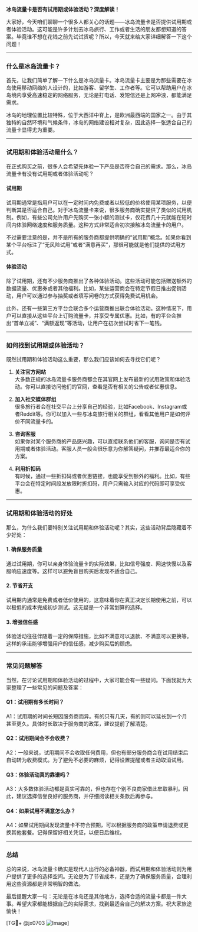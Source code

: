 **冰岛流量卡是否有试用期或体验活动？深度解读！**

大家好，今天咱们聊聊一个很多人都关心的话题——冰岛流量卡是否提供试用期或者体验活动。这可能是许多计划去冰岛旅行、工作或者生活的朋友都想知道的答案。毕竟谁不想在花钱之前先试试货呢？所以，今天就来给大家详细解答一下这个问题！

---

### **什么是冰岛流量卡？**
首先，让我们简单了解一下什么是冰岛流量卡。冰岛流量卡主要是为那些需要在冰岛使用移动网络的人设计的，比如游客、留学生、工作者等。它可以帮助用户在冰岛境内享受高速稳定的网络服务，无论是打电话、发短信还是上网冲浪，都能满足需求。

冰岛的地理位置比较特殊，位于大西洋中脊上，是欧洲最西端的国家之一。由于其独特的自然环境和气候条件，冰岛的网络建设相对复杂，因此选择一张适合自己的流量卡显得尤为重要。

---

### **试用期和体验活动是什么？**
在正式购买之前，很多人会希望先体验一下产品是否符合自己的需求。那么，冰岛流量卡有没有试用期或者体验活动呢？

#### **试用期**
试用期通常是指用户可以在一定时间内免费或者以较低的价格使用某项服务，以便判断其是否适合自己。对于冰岛流量卡来说，很多服务商确实提供了类似的试用机制。例如，有些公司允许用户先购买一张小额的测试卡，仅花费几十元就能在短时间内体验网络速度和服务质量。这种方式非常适合初次接触冰岛流量卡的用户。

不过需要注意的是，并不是所有的服务商都提供明确的“试用期”概念。如果你看到某个平台标注了“无风险试用”或者“满意再买”，那很可能就是他们提供的试用方式。

#### **体验活动**
除了试用期，还有不少服务商推出了各种体验活动。这些活动可能包括赠送额外的数据流量、优惠券或者其他福利。比如，某些运营商会在特定节假日推出促销活动，用户可以通过参与抽奖或者填写问卷的方式获得免费试用机会。

此外，还有一些第三方平台会联合多个运营商推出联合体验活动。这种情况下，用户可以直接从这些平台上订购流量卡，并享受专属优惠。比如，有的平台会推出“首单立减”、“满额返现”等活动，让用户在初次尝试时省下一笔钱。

---

### **如何找到试用期或体验活动？**
既然试用期和体验活动这么重要，那么我们应该如何去寻找它们呢？

1. **关注官方网站**  
   大多数正规的冰岛流量卡服务商都会在其官网上发布最新的试用政策和体验活动。你可以直接访问他们的官网，查看是否有相关的公告或者优惠信息。

2. **加入社交媒体群组**  
   很多旅行者会在社交平台上分享自己的经验，比如Facebook、Instagram或者Reddit等。你可以加入一些与冰岛旅行相关的群组，看看其他用户是如何评价不同流量卡的。

3. **咨询客服**  
   如果你对某个服务商的产品感兴趣，可以直接联系他们的客服，询问是否有试用期或者体验活动。客服人员一般会很乐意为你解答疑问，并推荐最适合你的方案。

4. **利用折扣码**  
   有时候，通过一些折扣码或者优惠链接，也能享受到额外的福利。比如，有些平台会在特定时间段发放限时折扣码，用户只需输入对应的代码即可享受优惠。

---

### **试用期和体验活动的好处**
那么，为什么我们要特别关注试用期和体验活动呢？其实，这些活动背后隐藏着不少好处：

#### **1. 确保服务质量**
通过试用期，你可以亲身体验流量卡的实际效果，比如信号强度、网速快慢以及客服响应速度等。这样可以避免盲目购买后发现不适合自己。

#### **2. 节省开支**
试用期内通常是免费或者低价使用的，这意味着你在真正决定长期使用之前，可以以极低的成本完成初步测试。这无疑是一个非常划算的选择。

#### **3. 增强信任感**
体验活动往往伴随着一定的保障措施，比如不满意可以退款、不满意可以更换等。这样的承诺能够增强用户的信任感，减少购买后的顾虑。

---

### **常见问题解答**
当然，在讨论试用期和体验活动的过程中，大家可能会有一些疑问。下面我就为大家整理了一些常见的问题及答案：

#### **Q1：试用期有多长时间？**
A1：试用期的时间长短因服务商而异。有的只有几天，有的则可以延长到一个月甚至更久。具体时长取决于服务商的政策，建议提前了解清楚。

#### **Q2：试用期间会不会收费？**
A2：一般来说，试用期间不会收取任何费用，但也有部分服务商会在试用结束后自动转为收费模式。为了避免不必要的麻烦，记得设置提醒或者主动取消试用。

#### **Q3：体验活动真的靠谱吗？**
A3：大多数体验活动都是真实可靠的，但也存在个别不良商家借此牟取暴利。因此，建议选择信誉良好的服务商，并仔细阅读相关条款后再参与。

#### **Q4：如果试用不满意怎么办？**
A4：如果试用期间发现流量卡不符合预期，可以根据服务商的政策申请退费或更换其他套餐。记得保留好相关凭证，以便日后维权。

---

### **总结**
总的来说，冰岛流量卡确实是现代人出行的必备神器，而试用期和体验活动则为用户提供了更多的选择空间。无论是为了节省成本，还是为了确保服务质量，合理利用这些资源都是非常明智的做法。

最后提醒大家一句：无论是在冰岛还是其他地方，选择合适的流量卡都是一件大事。希望大家都能根据自己的实际需求，找到最适合自己的解决方案。祝大家旅途愉快！

[TG💪+ @jx0703 ![Image](https://github.com/user-attachments/assets/dbca1d08-cadb-493c-b0ec-ad6f7a83f270)]